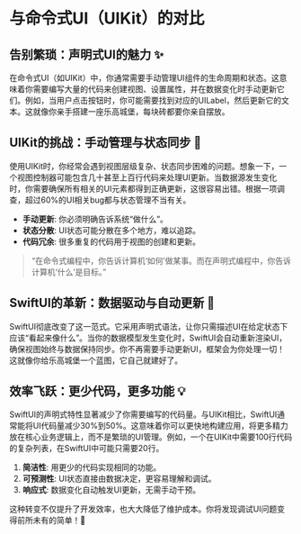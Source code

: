﻿# 与命令式UI（UIKit）的对比

## 告别繁琐：声明式UI的魅力 ✨

在命令式UI（如UIKit）中，你通常需要手动管理UI组件的生命周期和状态。这意味着你需要编写大量的代码来创建视图、设置属性，并在数据变化时手动更新它们。例如，当用户点击按钮时，你可能需要找到对应的UILabel，然后更新它的文本。这就像你亲手搭建一座乐高城堡，每块砖都要你亲自摆放。

## UIKit的挑战：手动管理与状态同步 🚧

使用UIKit时，你经常会遇到视图层级复杂、状态同步困难的问题。想象一下，一个视图控制器可能包含几十甚至上百行代码来处理UI更新。当数据源发生变化时，你需要确保所有相关的UI元素都得到正确更新，这很容易出错。根据一项调查，超过60%的UI相关bug都与状态管理不当有关。

*   **手动更新**: 你必须明确告诉系统“做什么”。
*   **状态分散**: UI状态可能分散在多个地方，难以追踪。
*   **代码冗余**: 很多重复的代码用于视图的创建和更新。

> “在命令式编程中，你告诉计算机‘如何’做某事。而在声明式编程中，你告诉计算机‘什么’是目标。”

## SwiftUI的革新：数据驱动与自动更新 🚀

SwiftUI彻底改变了这一范式。它采用声明式语法，让你只需描述UI在给定状态下应该“看起来像什么”。当你的数据模型发生变化时，SwiftUI会自动重新渲染UI，确保视图始终与数据保持同步。你不再需要手动更新UI，框架会为你处理一切！这就像你给乐高城堡一个蓝图，它自己就建好了。

## 效率飞跃：更少代码，更多功能 💡

SwiftUI的声明式特性显著减少了你需要编写的代码量。与UIKit相比，SwiftUI通常能将UI代码量减少30%到50%。这意味着你可以更快地构建应用，将更多精力放在核心业务逻辑上，而不是繁琐的UI管理。例如，一个在UIKit中需要100行代码的复杂列表，在SwiftUI中可能只需要20行。

1.  **简洁性**: 用更少的代码实现相同的功能。
2.  **可预测性**: UI状态直接由数据决定，更容易理解和调试。
3.  **响应式**: 数据变化自动触发UI更新，无需手动干预。

这种转变不仅提升了开发效率，也大大降低了维护成本。你将发现调试UI问题变得前所未有的简单！🥳


